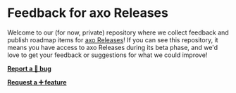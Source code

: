 # Feedback for axo Releases

Welcome to our (for now, private) repository where we collect feedback and publish roadmap items for
[axo Releases][releases]! If you can see this repository, it means you have access to axo Releases during
its beta phase, and we'd love to get your feedback or suggestions for what we could improve!

[**Report a 🐛 bug**][bugreport]

[**Request a ➕ feature**][featurerequest]

[releases]: TBD
[bugreport]: https://github.com/axodotdev/releases-beta/issues/new?assignees=&labels=bug&projects=&template=bug_report.md&title=
[featurerequest]: https://github.com/axodotdev/releases-beta/issues/new?assignees=&labels=enhancement&projects=&template=feature_request.md&title=
